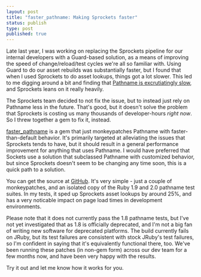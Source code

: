 ```yaml
---
layout: post
title: "faster_pathname: Making Sprockets faster"
status: publish
type: post
published: true
---
```


Late last year, I was working on replacing the Sprockets pipeline for our internal developers with a Guard-based solution, as a means of improving the speed
of change/reload/test cycles we're all so familiar with. Using Guard to do our asset rebuilds was substantially faster, but I found that when I used Sprockets
to do asset lookups, things got a lot slower. This led to me digging around a bit and finding that [Pathname is excrutiatingly slow](https://github.com/sstephenson/sprockets/issues/506), and Sprockets leans on it
really heavily.

The Sprockets team decided to not fix the issue, but to instead just rely on Pathname less in the future. That's good, but it doesn't solve the problem that Sprockets is costing us many thousands of developer-hours _right now_. So I threw together a gem to fix it, instead.

[faster_pathname](http://rubygems.org/gems/faster_pathname) is a gem that just monkeypatches Pathname with faster-than-default behavior. It's primarily targeted at alleviating the issues that Sprockets tends to have, but it should result in a general performance improvement for anything that uses Pathname. I would have preferred that Sockets use a solution that subclassed Pathname with customized behavior, but since Sprockets doesn't seem to be changing any time soon, this is a quick path to a solution.

You can get the source at [GitHub](https://github.com/cheald/faster_pathname). It's very simple - just a couple of monkeypatches, and an isolated copy of the Ruby 1.9 and 2.0 pathname test suites. In my tests, it sped up Sprockets asset lookups by around 25%, and has a very noticable impact on page load times in development environments.

Please note that it does not currently pass the 1.8 pathname tests, but I've not yet investigated that as 1.8 is officially deprecated, and I'm not a big fan of writing new software for deprecated platforms. The build currently fails on JRuby, but its test failures are consistent with stock JRuby's test failures, so I'm confident in saying that it's equivalently functional there, too. We've been running these patches (in non-gem form) across our dev team for a few months now, and have been very happy with the results.

Try it out and let me know how it works for you.